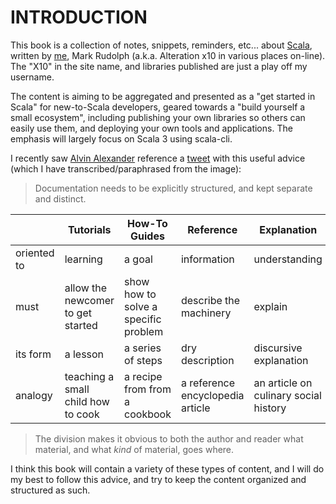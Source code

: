 # INTRODUCTION

This book is a collection of notes, snippets, reminders, etc... about
[Scala](https://www.scala-lang.org/), written by
[me](https://github.com/alterationx10), Mark Rudolph (a.k.a. Alteration x10 in
various places on-line). The "X10" in the site name, and libraries published are
just a play off my username.

The content is aiming to be aggregated and presented as a "get started in Scala"
for new-to-Scala developers, geared towards a "build yourself a small
ecosystem", including publishing your own libraries so others can easily use
them, and deploying your own tools and applications. The emphasis will largely
focus on Scala 3 using scala-cli.

I recently saw [Alvin Alexander](https://x.com/alvinalexander) reference a
[tweet](https://x.com/alvinalexander/status/1570469953966424064) with this
useful advice (which I have transcribed/paraphrased from the image):

> Documentation needs to be explicitly structured, and kept separate and
> distinct.

|             | Tutorials                          | How-To Guides                        | Reference                        | Explanation                           |
| ----------- | ---------------------------------- | ------------------------------------ | -------------------------------- | ------------------------------------- |
| oriented to | learning                           | a goal                               | information                      | understanding                         |
| must        | allow the newcomer to get started  | show how to solve a specific problem | describe the machinery           | explain                               |
| its form    | a lesson                           | a series of steps                    | dry description                  | discursive explanation                |
| analogy     | teaching a small child how to cook | a recipe from from a cookbook        | a reference encyclopedia article | an article on culinary social history |

> The division makes it obvious to both the author and reader what material, and
> what _kind_ of material, goes where.

I think this book will contain a variety of these types of content, and I will
do my best to follow this advice, and try to keep the content organized and
structured as such.

